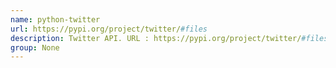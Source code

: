 ```yaml
---
name: python-twitter
url: https://pypi.org/project/twitter/#files
description: Twitter API. URL : https://pypi.org/project/twitter/#files Groups : None
group: None
---
```

